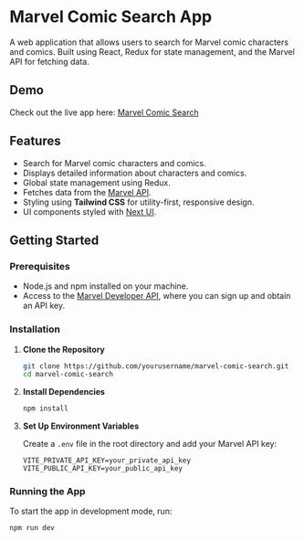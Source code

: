 # Marvel Comic Search App

A web application that allows users to search for Marvel comic characters and comics. Built using React, Redux for state management, and the Marvel API for fetching data.

## Demo

Check out the live app here: [Marvel Comic Search](https://marvelcomicsearch.vercel.app/)

## Features

- Search for Marvel comic characters and comics.
- Displays detailed information about characters and comics.
- Global state management using Redux.
- Fetches data from the [Marvel API](https://developer.marvel.com/).
- Styling using **Tailwind CSS** for utility-first, responsive design.  
- UI components styled with [Next UI](https://nextui.org/).

## Getting Started

### Prerequisites

- Node.js and npm installed on your machine.
- Access to the [Marvel Developer API](https://developer.marvel.com/), where you can sign up and obtain an API key.

### Installation

1. **Clone the Repository**
    ```bash
    git clone https://github.com/yourusername/marvel-comic-search.git
    cd marvel-comic-search
    ```

2. **Install Dependencies**
    ```bash
    npm install
    ```

3. **Set Up Environment Variables**

    Create a `.env` file in the root directory and add your Marvel API key:

    ```plaintext
    VITE_PRIVATE_API_KEY=your_private_api_key
    VITE_PUBLIC_API_KEY=your_public_api_key
    ```

### Running the App

To start the app in development mode, run:

```bash
npm run dev
